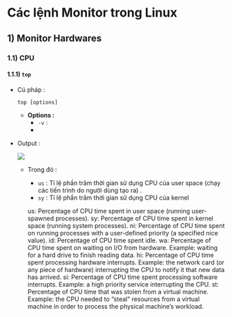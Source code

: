 # Các lệnh Monitor trong Linux
## **1) Monitor Hardwares**
### **1.1) CPU**
#### **1.1.1) `top`**
- Cú pháp :
    ```
    top [options]
    ```
    - **Options :**
        - `-v` :
        - 
- Output :

    <img src=https://i.imgur.com/LpWSCmw.png>

    - Trong đó :
        - `us` : Tỉ lệ phần trăm thời gian sử dụng CPU của user space (chạy các tiến trình do người dùng tạo ra) .
        - `sy` : Tỉ lệ phần trăm thời gian sử dụng CPU của kernel




        us: Percentage of CPU time spent in user space (running user-spawned processes).
sy: Percentage of CPU time spent in kernel space (running system processes).
ni: Percentage of CPU time spent on running processes with a user-defined priority (a specified nice value).
id: Percentage of CPU time spent idle.
wa: Percentage of CPU time spent on waiting on I/O from hardware. Example: waiting for a hard drive to finish reading data.
hi: Percentage of CPU time spent processing hardware interrupts. Example: the network card (or any piece of hardware) interrupting the CPU to notify it that new data has arrived.
si: Percentage of CPU time spent processing software interrupts. Example: a high priority service interrupting the CPU.
st: Percentage of CPU time that was stolen from a virtual machine. Example: the CPU needed to “steal” resources from a virtual machine in order to process the physical machine’s workload.
